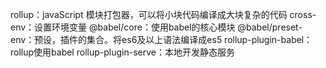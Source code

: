 rollup：javaScript 模块打包器，可以将小块代码编译成大块复杂的代码
cross-env：设置环境变量
@babel/core：使用babel的核心模块
@babel/preset-env：预设，插件的集合。将es6及以上语法编译成es5
rollup-plugin-babel：rollup使用babel
rollup-plugin-serve：本地开发静态服务